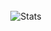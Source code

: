 <div align="center">
<!--   <img src="https://github-readme-stats.vercel.app/api/top-langs/?username=tcd&layout=compact&theme=onedark" alt="Languages"/> -->
  <br/>
  <img src="https://github-readme-stats.vercel.app/api?username=tcd&theme=onedark&count_private=true&show_icons=true" alt="Stats"/>
</div>
